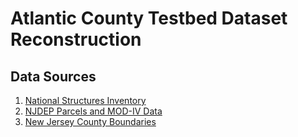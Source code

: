 # Atlantic County Testbed Dataset Reconstruction

## Data Sources

1. [National Structures Inventory](https://nsi.sec.usace.army.mil/downloads/)
2. [NJDEP Parcels and MOD-IV Data](https://njogis-newjersey.opendata.arcgis.com/documents/680b02ff9b4348409a2f4ccd4c238215/about)
3. [New Jersey County Boundaries](https://njogis-newjersey.opendata.arcgis.com/datasets/newjersey::county-boundaries-of-nj-hosted-3857/about)